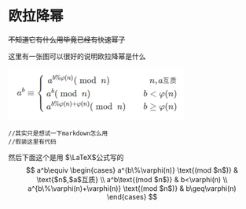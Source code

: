 # 欧拉降幂

~~不知道它有什么用毕竟已经有快速幂了~~

这里有一张图可以很好的说明欧拉降幂是什么

![](https://github.com/Hydrogenzyx/zjut11_template/blob/master/%E6%95%B0%E8%AE%BA/%E6%AC%A7%E6%8B%89%E9%99%8D%E5%B9%82.png)

```
//其实只是想试一下markdown怎么用
//假装这里有代码
```

然后下面这个是用 $\LaTeX$公式写的
$$
a^b\equiv
\begin{cases}
	a^{b\%\varphi(n)} \text{(mod $n$)} & \text{$n$,$a$互质} \\
	a^b\text{(mod $n$)} & b<\varphi(n) \\
	a^{b\%\varphi(n)+\varphi(n)} \text{(mod $n$)} & b\geq\varphi(n)
\end{cases}
$$
